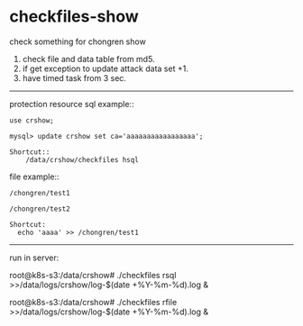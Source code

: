 # checkfiles-show
check something for chongren show 

1. check file and data table from md5.
2. if get exception to update attack data set +1.
3. have timed task from 3 sec.

------------------------
protection resource
sql example:: 

    use crshow;
    
    mysql> update crshow set ca='aaaaaaaaaaaaaaaaa';
    
    Shortcut::
        /data/crshow/checkfiles hsql
    

file example::

    /chongren/test1
    
    /chongren/test2

    Shortcut:
      echo 'aaaa' >> /chongren/test1
    
    
------------------------
run in server:

root@k8s-s3:/data/crshow# ./checkfiles rsql >>/data/logs/crshow/log-$(date +\%Y-\%m-\%d).log &

root@k8s-s3:/data/crshow# ./checkfiles rfile >>/data/logs/crshow/log-$(date +\%Y-\%m-\%d).log &

